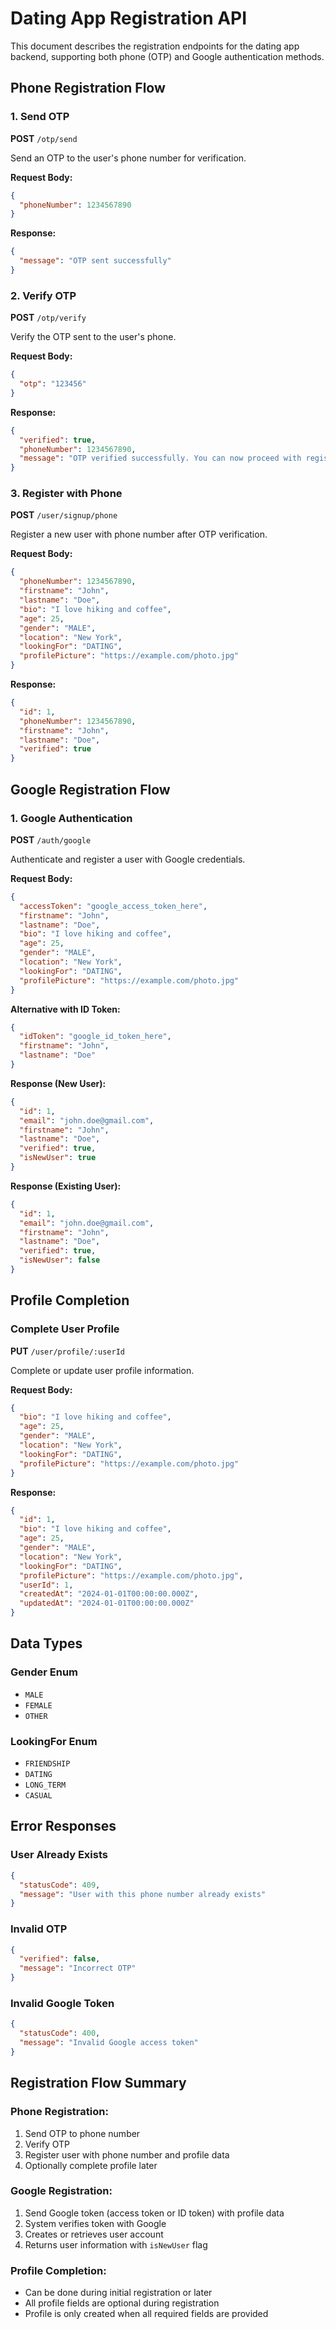 # Dating App Registration API

This document describes the registration endpoints for the dating app backend, supporting both phone (OTP) and Google authentication methods.

## Phone Registration Flow

### 1. Send OTP
**POST** `/otp/send`

Send an OTP to the user's phone number for verification.

**Request Body:**
```json
{
  "phoneNumber": 1234567890
}
```

**Response:**
```json
{
  "message": "OTP sent successfully"
}
```

### 2. Verify OTP
**POST** `/otp/verify`

Verify the OTP sent to the user's phone.

**Request Body:**
```json
{
  "otp": "123456"
}
```

**Response:**
```json
{
  "verified": true,
  "phoneNumber": 1234567890,
  "message": "OTP verified successfully. You can now proceed with registration."
}
```

### 3. Register with Phone
**POST** `/user/signup/phone`

Register a new user with phone number after OTP verification.

**Request Body:**
```json
{
  "phoneNumber": 1234567890,
  "firstname": "John",
  "lastname": "Doe",
  "bio": "I love hiking and coffee",
  "age": 25,
  "gender": "MALE",
  "location": "New York",
  "lookingFor": "DATING",
  "profilePicture": "https://example.com/photo.jpg"
}
```

**Response:**
```json
{
  "id": 1,
  "phoneNumber": 1234567890,
  "firstname": "John",
  "lastname": "Doe",
  "verified": true
}
```

## Google Registration Flow

### 1. Google Authentication
**POST** `/auth/google`

Authenticate and register a user with Google credentials.

**Request Body:**
```json
{
  "accessToken": "google_access_token_here",
  "firstname": "John",
  "lastname": "Doe",
  "bio": "I love hiking and coffee",
  "age": 25,
  "gender": "MALE",
  "location": "New York",
  "lookingFor": "DATING",
  "profilePicture": "https://example.com/photo.jpg"
}
```

**Alternative with ID Token:**
```json
{
  "idToken": "google_id_token_here",
  "firstname": "John",
  "lastname": "Doe"
}
```

**Response (New User):**
```json
{
  "id": 1,
  "email": "john.doe@gmail.com",
  "firstname": "John",
  "lastname": "Doe",
  "verified": true,
  "isNewUser": true
}
```

**Response (Existing User):**
```json
{
  "id": 1,
  "email": "john.doe@gmail.com",
  "firstname": "John",
  "lastname": "Doe",
  "verified": true,
  "isNewUser": false
}
```

## Profile Completion

### Complete User Profile
**PUT** `/user/profile/:userId`

Complete or update user profile information.

**Request Body:**
```json
{
  "bio": "I love hiking and coffee",
  "age": 25,
  "gender": "MALE",
  "location": "New York",
  "lookingFor": "DATING",
  "profilePicture": "https://example.com/photo.jpg"
}
```

**Response:**
```json
{
  "id": 1,
  "bio": "I love hiking and coffee",
  "age": 25,
  "gender": "MALE",
  "location": "New York",
  "lookingFor": "DATING",
  "profilePicture": "https://example.com/photo.jpg",
  "userId": 1,
  "createdAt": "2024-01-01T00:00:00.000Z",
  "updatedAt": "2024-01-01T00:00:00.000Z"
}
```

## Data Types

### Gender Enum
- `MALE`
- `FEMALE`
- `OTHER`

### LookingFor Enum
- `FRIENDSHIP`
- `DATING`
- `LONG_TERM`
- `CASUAL`

## Error Responses

### User Already Exists
```json
{
  "statusCode": 409,
  "message": "User with this phone number already exists"
}
```

### Invalid OTP
```json
{
  "verified": false,
  "message": "Incorrect OTP"
}
```

### Invalid Google Token
```json
{
  "statusCode": 400,
  "message": "Invalid Google access token"
}
```

## Registration Flow Summary

### Phone Registration:
1. Send OTP to phone number
2. Verify OTP
3. Register user with phone number and profile data
4. Optionally complete profile later

### Google Registration:
1. Send Google token (access token or ID token) with profile data
2. System verifies token with Google
3. Creates or retrieves user account
4. Returns user information with `isNewUser` flag

### Profile Completion:
- Can be done during initial registration or later
- All profile fields are optional during registration
- Profile is only created when all required fields are provided 